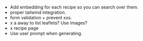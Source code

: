 - Add embedding for each recipe so you can search over them.
- proper tailwind integration.
- form validation + prevent xxs.
- x a away to list leaflets? Use images?
- x recipe page
- Use user prompt when generating.
